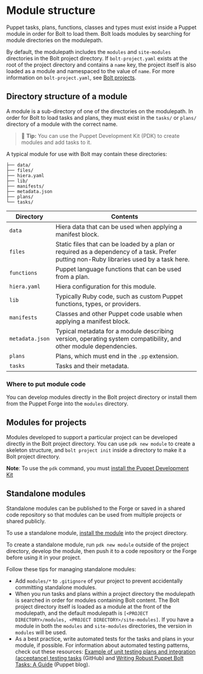 # Module structure

Puppet tasks, plans, functions, classes and types must exist inside a Puppet
module in order for Bolt to load them. Bolt loads modules by searching for
module directories on the modulepath.

By default, the modulepath includes the `modules` and `site-modules`
directories in the Bolt project directory. If `bolt-project.yaml` exists at the
root of the project directory and contains a `name` key, the project itself is
also loaded as a module and namespaced to the value of `name`. For more
information on `bolt-project.yaml`, see [Bolt projects](projects.md).

## Directory structure of a module

A module is a sub-directory of one of the directories on the modulepath. In
order for Bolt to load tasks and plans, they must exist in the `tasks/` or
`plans/` directory of a module with the correct name.

> 🔩 **Tip:** You can use the Puppet Development Kit (PDK) to create modules and
> add tasks to it.

A typical module for use with Bolt may contain these directories:

```console
├── data/
├── files/
├── hiera.yaml
├── lib/
├── manifests/
├── metadata.json
├── plans/
└── tasks/
```

|Directory|Contents|
|---------|--------|
|`data`|Hiera data that can be used when applying a manifest block.|
|`files`|Static files that can be loaded by a plan or required as a dependency of a task. Prefer putting non-Ruby libraries used by a task here.|
|`functions`|Puppet language functions that can be used from a plan.|
|`hiera.yaml`|Hiera configuration for this module.|
|`lib`|Typically Ruby code, such as custom Puppet functions, types, or providers.|
|`manifests`|Classes and other Puppet code usable when applying a manifest block.|
|`metadata.json`|Typical metadata for a module describing version, operating system compatibility, and other module dependencies.|
|`plans`|Plans, which must end in the `.pp` extension.|
|`tasks`|Tasks and their metadata.|

### Where to put module code

You can develop modules directly in the Bolt project directory or install them
from the Puppet Forge into the `modules` directory.

## Modules for projects

Modules developed to support a particular project can be developed directly in
the Bolt project directory. You can use `pdk new module` to create a skeleton
structure, and `bolt project init` inside a directory to make it a Bolt project
directory.

**Note**:  To use the `pdk` command, you must [install the Puppet Development
Kit](https://puppet.com/docs/pdk/1.x/pdk_install.html) 

## Standalone modules

Standalone modules can be published to the Forge or saved in a shared code
repository so that modules can be used from multiple projects or shared
publicly.

To use a standalone module, [install the module](bolt_installing_modules.md#)
into the project directory.

To create a standalone module, run `pdk new module` outside of the project
directory, develop the module, then push it to a code repository or the Forge
before using it in your project.

Follow these tips for managing standalone modules:

-   Add `modules/*` to `.gitignore` of your project to prevent accidentally
    committing standalone modules.
-   When you run tasks and plans within a project directory the modulepath is
    searched in order for modules containing Bolt content. The Bolt project
    directory itself is loaded as a module at the front of the modulepath, and
    the default modulepath is `[<PROJECT DIRECTORY>/modules, <PROJECT
    DIRECTORY>/site-modules]`. If you have a module in both the `modules` and
    `site-modules` directories, the version in `modules` will be used.
-   As a best practice, write automated tests for the tasks and plans in your
    module, if possible. For information about automated testing patterns, check
    out these resources: [Example of unit testing plans and integration
    \(acceptance\) testing
    tasks](https://github.com/puppetlabs/puppetlabs-facts) (GitHub) and [Writing
    Robust Puppet Bolt Tasks: A
    Guide](https://puppet.com/blog/writing-robust-puppet-bolt-tasks-guide)
    (Puppet blog).
